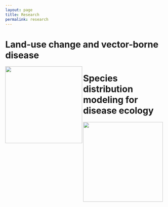 ```yaml
---
layout: page
title: Research
permalink: research
---
```


# **Land-use change and vector-borne disease**

<img src="https://mjharris95.github.io/disease-decision.jpg" align="left" width="243"/>


# **Species distribution modeling for disease ecology**

<img src="https://mjharris95.github.io/predict-prevent.png" align="left" width="252"/>

